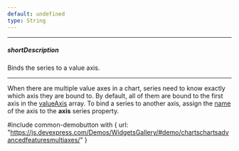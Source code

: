 ```yaml
---
default: undefined
type: String
---
```

---
##### shortDescription
Binds the series to a value axis.

---
When there are multiple value axes in a chart, series need to know exactly which axis they are bound to. By default, all of them are bound to the first axis in the [valueAxis](/api-reference/20%20Data%20Visualization%20Widgets/dxChart/1%20Configuration/valueAxis '/Documentation/ApiReference/Data_Visualization_Widgets/dxChart/Configuration/valueAxis/') array. To bind a series to another axis, assign the [name](/api-reference/20%20Data%20Visualization%20Widgets/dxChart/1%20Configuration/valueAxis/name.md '/Documentation/ApiReference/Data_Visualization_Widgets/dxChart/Configuration/valueAxis/#name') of the axis to the **axis** series property.

#include common-demobutton with {
    url: "https://js.devexpress.com/Demos/WidgetsGallery/#demo/chartschartsadvancedfeaturesmultiaxes/"
}